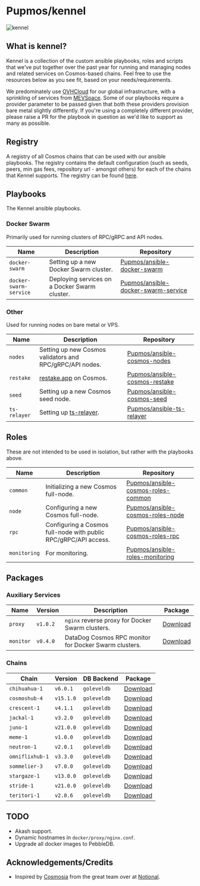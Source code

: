 # Pupmos/kennel

![kennel](https://www.ikc.ie/wp-content/uploads/2015/05/group_of_puppies_purebred.jpg)

## What is kennel?

Kennel is a collection of the custom ansible playbooks, roles and scripts that we've put together over the past year for running and managing nodes and related services on Cosmos-based chains. Feel free to use the resources below as you see fit, based on your needs/requirements.

We predominately use [OVHCloud](https://ovhcloud.com) for our global infrastructure, with a sprinkling of services from [MEVSpace](https://mevspace.com). Some of our playbooks require a provider parameter to be passed given that both these providers provision bare metal slightly differently. If you're using a completely different provider, please raise a PR for the playbook in question as we'd like to support as many as possible.

## Registry

A registry of all Cosmos chains that can be used with our ansible playbooks. The registry contains the default configuration (such as seeds, peers, min gas fees, repository url - amongst others) for each of the chains that Kennel supports. The registry can be found [here](https://github.com/Pupmos/ansible-cosmos-registry).

## Playbooks

The Kennel ansible playbooks.

### Docker Swarm

Primarily used for running clusters of RPC/gRPC and API nodes.

| Name                   | Description                                                    | Repository                                                                                    |
|------------------------|----------------------------------------------------------------|-----------------------------------------------------------------------------------------------|
| `docker-swarm`         | Setting up a new Docker Swarm cluster.                         | [Pupmos/ansible-docker-swarm](https://github.com/Pupmos/ansible-docker-swarm)                 |
| `docker-swarm-service` | Deploying services on a Docker Swarm cluster.                  | [Pupmos/ansible-docker-swarm-service](https://github.com/Pupmos/ansible-docker-swarm-service) |

### Other

Used for running nodes on bare metal or VPS.

| Name         | Description                                                    | Repository                                                                        |
|--------------|----------------------------------------------------------------|-----------------------------------------------------------------------------------|
| `nodes`      | Setting up new Cosmos validators and RPC/gRPC/API nodes.       | [Pupmos/ansible-cosmos-nodes](https://github.com/Pupmos/ansible-cosmos-nodes)     |
| `restake`    | [restake.app](https://restake.app) on Cosmos.                  | [Pupmos/ansible-cosmos-restake](https://github.com/Pupmos/ansible-cosmos-restake) |
| `seed`       | Setting up a new Cosmos seed node.                             | [Pupmos/ansible-cosmos-seed](https://github.com/Pupmos/ansible-cosmos-seed)       |
| `ts-relayer` | Setting up [ts-relayer](https://github.com/confio/ts-relayer). | [Pupmos/ansible-ts-relayer](https://github.com/Pupmos/ansible-ts-relayer)         |

## Roles

These are not intended to be used in isolation, but rather with the playbooks above.

| Name         | Description                                                     | Repository                                                                                  |
|--------------|-----------------------------------------------------------------|---------------------------------------------------------------------------------------------|
| `common`     | Initializing a new Cosmos full-node.                            | [Pupmos/ansible-cosmos-roles-common](https://github.com/Pupmos/ansible-cosmos-roles-common) |
| `node`       | Configuring a new Cosmos full-node.                             | [Pupmos/ansible-cosmos-roles-node](https://github.com/Pupmos/ansible-cosmos-roles-node)     |
| `rpc`        | Configuring a Cosmos full-node with public RPC/gRPC/API access. | [Pupmos/ansible-cosmos-roles-rpc](https://github.com/Pupmos/ansible-cosmos-roles-rpc)       |
| `monitoring` | For monitoring.                                                 | [Pupmos/ansible-roles-monitoring](https://github.com/Pupmos/ansible-roles-monitoring)       |

## Packages

### Auxiliary Services

| Name      | Version  | Description                                           | Package                                                             |
|-----------|----------|-------------------------------------------------------|---------------------------------------------------------------------|
| `proxy`   | `v1.0.2` | `nginx` reverse proxy for Docker Swarm clusters.      | [Download](https://github.com/Pupmos/kennel/pkgs/container/proxy)   |
| `monitor` | `v0.4.0` | DataDog Cosmos RPC monitor for Docker Swarm clusters. | [Download](https://github.com/Pupmos/kennel/pkgs/container/monitor) |

### Chains

| Chain           | Version   | DB Backend  | Package                                                                 |
|-----------------|-----------|-------------|-------------------------------------------------------------------------|
| `chihuahua-1`   | `v6.0.1`  | `goleveldb` | [Download](https://github.com/Pupmos/kennel/pkgs/container/chihuahua)   |
| `cosmoshub-4`   | `v15.1.0` | `goleveldb` | [Download](https://github.com/Pupmos/kennel/pkgs/container/cosmoshub)   |
| `crescent-1`    | `v4.1.1`  | `goleveldb` | [Download](https://github.com/Pupmos/kennel/pkgs/container/crescent)    |
| `jackal-1`      | `v3.2.0`  | `goleveldb` | [Download](https://github.com/Pupmos/kennel/pkgs/container/jackal)      |
| `juno-1`        | `v21.0.0` | `goleveldb` | [Download](https://github.com/Pupmos/kennel/pkgs/container/juno)        |
| `meme-1`        | `v1.0.0`  | `goleveldb` | [Download](https://github.com/Pupmos/kennel/pkgs/container/meme)        |
| `neutron-1`     | `v2.0.1`  | `goleveldb` | [Download](https://github.com/Pupmos/kennel/pkgs/container/neutron)     |
| `omniflixhub-1` | `v3.3.0`  | `goleveldb` | [Download](https://github.com/Pupmos/kennel/pkgs/container/omniflixhub) |
| `sommelier-3`   | `v7.0.0`  | `goleveldb` | [Download](https://github.com/Pupmos/kennel/pkgs/container/sommelier)   |
| `stargaze-1`    | `v13.0.0` | `goleveldb` | [Download](https://github.com/Pupmos/kennel/pkgs/container/stargaze)    |
| `stride-1`      | `v21.0.0` | `goleveldb` | [Download](https://github.com/Pupmos/kennel/pkgs/container/stride)      |
| `teritori-1`    | `v2.0.6`  | `goleveldb` | [Download](https://github.com/Pupmos/kennel/pkgs/container/teritori)    |

## TODO

* Akash support.
* Dynamic hostnames in `docker/proxy/nginx.conf`.
* Upgrade all docker images to PebbleDB.

## Acknowledgements/Credits

- Inspired by [Cosmosia](https://github.com/notional-labs/cosmosia) from the great team over at [Notional](https://notional.ventures). 
